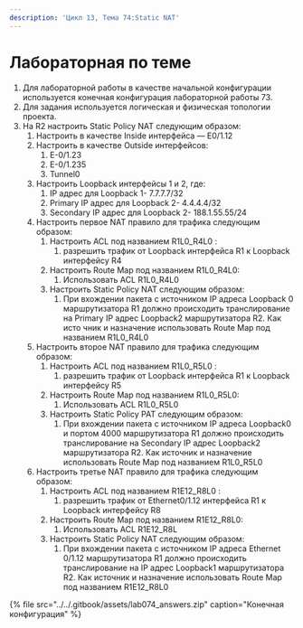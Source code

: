 ```yaml
---
description: 'Цикл 13, Тема 74:Static NAT'
---
```


# Лабораторная по теме

1. Для лабораторной работы в качестве начальной конфигурации используется конечная конфигурация лабораторной работы 73.
2. Для задания используется логическая и физическая топологии проекта.
3. На R2 настроить Static Policy NAT следующим образом:
   1. Настроить в качестве Inside интерфейса — E0/1.12
   2. Настроить в качестве Outside интерфейсов:
      1. E-0/1.23
      2. E-0/1.235
      3. Tunnel0
   3. Настроить Loopbaсk интерфейсы 1 и 2, где:
      1. IP адрес для Loopbaсk 1- 7.7.7.7/32
      2. Primary IP адрес для Loopbaсk 2- 4.4.4.4/32
      3. Secondary IP адрес для Loopbaсk 2- 188.1.55.55/24
   4. Настроить первое NAT правило для трафика следующим образом:
      1. Настроить ACL под названием R1L0\_R4L0 :
         1. разрешить трафик от Loopback интерфейса R1 к Loopback интерфейсу R4
      2. Настроить Route Map под названием R1L0\_R4L0:
         1. Использовать ACL R1L0\_R4L0
      3. Настроить Static Policy NAT следующим образом:
         1. При вхождении пакета с источником IP адреса Loopback 0 маршрутизатора R1 должно происходить транслирование на Primary IP адрес Loopback2 маршрутизатора R2. Как исто чник и назначение использовать Route Map под названием R1L0\_R4L0
   5. Настроить второе NAT правило для трафика следующим образом:
      1. Настроить ACL под названием R1L0\_R5L0 :
         1. разрешить трафик от Loopback интерфейса R1 к Loopback интерфейсу R5
      2. Настроить Route Map под названием R1L0\_R5L0:
         1. Использовать ACL R1L0\_R5L0
      3. Настроить Static Policy PAT следующим образом:
         1. При вхождении пакета с источником IP адреса Loopback0 и портом 4000 маршрутизатора R1 должно происходить транслирование на Secondary IP адрес Loopback2 маршрутизатора R2. Как источник и назначение использовать Route Map под названием R1L0\_R5L0
   6. Настроить третье NAT правило для трафика следующим образом:
      1. Настроить ACL под названием R1E12\_R8L0 :
         1. разрешить трафик от Ethernet0/1.12 интерфейса R1 к Loopback интерфейсу R8
      2. Настроить Route Map под названием R1E12\_R8L0:
         1. Использовать ACL R1E12\_R8L
      3. Настроить Static Policy NAT следующим образом:
         1. При вхождении пакета с источником IP адреса Ethernet 0/1.12 маршрутизатора R1 должно происходить транслирование на IP адрес Loopback1 маршрутизатора R2. Как источник и назначение использовать Route Map под названием R1E12\_R8L0

{% file src="../../.gitbook/assets/lab074\_answers.zip" caption="Конечная конфигурация" %}


